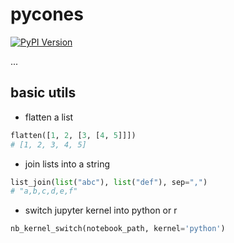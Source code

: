 # pycones

[![PyPI Version][pypi-image]][pypi-url]

...

<!-- Badges: -->

[pypi-image]: https://img.shields.io/pypi/v/pycones
[pypi-url]: https://pypi.org/project/pycones


## basic utils

- flatten a list

```python
flatten([1, 2, [3, [4, 5]]])
# [1, 2, 3, 4, 5]
```

- join lists into a string

```python
list_join(list("abc"), list("def"), sep=",")
# "a,b,c,d,e,f"
```

- switch jupyter kernel into python or r

```python
nb_kernel_switch(notebook_path, kernel='python')
```
